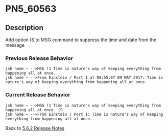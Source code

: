 # PN5_60563

<PageHeader />

## Description

Add option (S to MSG command to suppress the time and date from the message

### Previous Release Behavior

```
jsh home ~ -->MSG !1 Time is nature's way of keeping everything from happening all at once.
jsh home ~ -->From Einstein / Port 1 at 08:55:07 09 MAY 2017: Time is nature's way of keeping everything from happening all at once.
```

### Current Release Behavior

```
jsh home ~ -->MSG !1 Time is nature's way of keeping everything from happening all at once. (S
jsh home ~ -->From Einstein / Port 1: Time is nature's way of keeping everything from happening all at once.
```

Back to [5.6.2 Release Notes](./../README.md)

  
<PageFooter />

